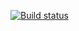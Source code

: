 [![Build status](https://ci.appveyor.com/api/projects/status/9u387yucu255ecgi?svg=true)](https://ci.appveyor.com/project/Uliana-O/postman-echo)